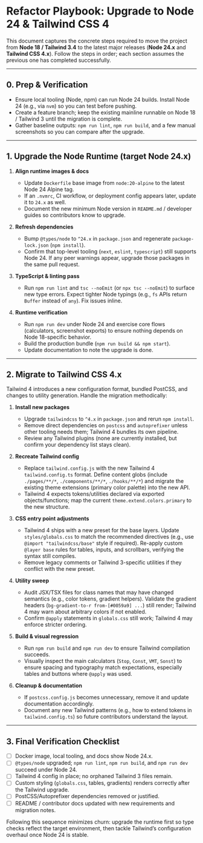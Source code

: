 # Refactor Playbook: Upgrade to Node 24 & Tailwind CSS 4

This document captures the concrete steps required to move the project from **Node 18 / Tailwind 3.4** to the latest major releases (**Node 24.x** and **Tailwind CSS 4.x**). Follow the steps in order; each section assumes the previous one has completed successfully.

---

## 0. Prep & Verification

- Ensure local tooling (Node, npm) can run Node 24 builds. Install Node 24 (e.g., via `nvm`) so you can test before pushing.
- Create a feature branch; keep the existing mainline runnable on Node 18 / Tailwind 3 until the migration is complete.
- Gather baseline outputs: `npm run lint`, `npm run build`, and a few manual screenshots so you can compare after the upgrade.

---

## 1. Upgrade the Node Runtime (target Node 24.x)

1. **Align runtime images & docs**
   - Update `Dockerfile` base image from `node:20-alpine` to the latest Node 24 Alpine tag.
   - If an `.nvmrc`, CI workflow, or deployment config appears later, update it to `24.x` as well.
   - Document the new minimum Node version in `README.md` / developer guides so contributors know to upgrade.

2. **Refresh dependencies**
   - Bump `@types/node` to `^24.x` in `package.json` and regenerate `package-lock.json` (`npm install`).
   - Confirm that top-level tooling (`next`, `eslint`, `typescript`) still supports Node 24. If any peer warnings appear, upgrade those packages in the same pull request.

3. **TypeScript & linting pass**
   - Run `npm run lint` and `tsc --noEmit` (or `npx tsc --noEmit`) to surface new type errors. Expect tighter Node typings (e.g., `fs` APIs return `Buffer` instead of `any`). Fix issues inline.

4. **Runtime verification**
   - Run `npm run dev` under Node 24 and exercise core flows (calculators, screenshot exports) to ensure nothing depends on Node 18-specific behavior.
   - Build the production bundle (`npm run build && npm start`).
   - Update documentation to note the upgrade is done.

---

## 2. Migrate to Tailwind CSS 4.x

Tailwind 4 introduces a new configuration format, bundled PostCSS, and changes to utility generation. Handle the migration methodically:

1. **Install new packages**
   - Upgrade `tailwindcss` to `^4.x` in `package.json` and rerun `npm install`.
   - Remove direct dependencies on `postcss` and `autoprefixer` unless other tooling needs them; Tailwind 4 bundles its own pipeline.
   - Review any Tailwind plugins (none are currently installed, but confirm your dependency list stays clean).

2. **Recreate Tailwind config**
   - Replace `tailwind.config.js` with the new Tailwind 4 `tailwind.config.ts` format. Define content globs (include `./pages/**/*`, `./components/**/*`, `./hooks/**/*`) and migrate the existing theme extensions (primary color palette) into the new API.
   - Tailwind 4 expects tokens/utilities declared via exported objects/functions; map the current `theme.extend.colors.primary` to the new structure.

3. **CSS entry point adjustments**
   - Tailwind 4 ships with a new preset for the base layers. Update `styles/globals.css` to match the recommended directives (e.g., use `@import "tailwindcss/base"` style if required). Re-apply custom `@layer base` rules for tables, inputs, and scrollbars, verifying the syntax still compiles.
   - Remove legacy comments or Tailwind 3-specific utilities if they conflict with the new preset.

4. **Utility sweep**
   - Audit JSX/TSX files for class names that may have changed semantics (e.g., color tokens, gradient helpers). Validate the gradient headers (`bg-gradient-to-r from-[#0059a9] ...`) still render; Tailwind 4 may warn about arbitrary colors if not enabled.
   - Confirm `@apply` statements in `globals.css` still work; Tailwind 4 may enforce stricter ordering.

5. **Build & visual regression**
   - Run `npm run build` and `npm run dev` to ensure Tailwind compilation succeeds.
   - Visually inspect the main calculators (`Stop`, `Const`, `VMT`, `Sonst`) to ensure spacing and typography match expectations, especially tables and buttons where `@apply` was used.

6. **Cleanup & documentation**
   - If `postcss.config.js` becomes unnecessary, remove it and update documentation accordingly.
   - Document any new Tailwind patterns (e.g., how to extend tokens in `tailwind.config.ts`) so future contributors understand the layout.

---

## 3. Final Verification Checklist

- [ ] Docker image, local tooling, and docs show Node 24.x.
- [ ] `@types/node` upgraded; `npm run lint`, `npm run build`, and `npm run dev` succeed under Node 24.
- [ ] Tailwind 4 config in place; no orphaned Tailwind 3 files remain.
- [ ] Custom styling (`globals.css`, tables, gradients) renders correctly after the Tailwind upgrade.
- [ ] PostCSS/Autoprefixer dependencies removed or justified.
- [ ] README / contributor docs updated with new requirements and migration notes.

Following this sequence minimizes churn: upgrade the runtime first so type checks reflect the target environment, then tackle Tailwind’s configuration overhaul once Node 24 is stable.
